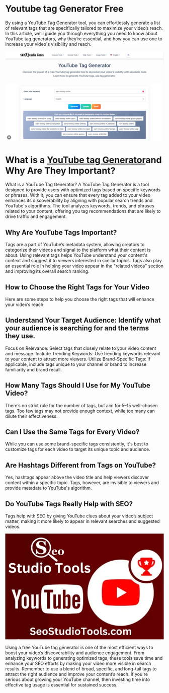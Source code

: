 # Youtube tag Generator Free

By using a YouTube Tag Generator tool, you can effortlessly generate a list of relevant tags that are specifically tailored to maximize your video’s reach. In this article, we’ll guide you through everything you need to know about YouTube tag generators, why they’re essential, and how you can use one to increase your video's visibility and reach.

![youtubetaggenerator](/youtubetaggenerator.jpg)

# What is a [YouTube tag Generator](https://seostudiotools.com/youtube-tag-generator)and Why Are They Important?

What is a YouTube Tag Generator?
A YouTube Tag Generator is a tool designed to provide users with optimized tags based on specific keywords or phrases. With it, you can ensure that every tag added to your video enhances its discoverability by aligning with popular search trends and YouTube's algorithms. The tool analyzes keywords, trends, and phrases related to your content, offering you tag recommendations that are likely to drive traffic and engagement.

## Why Are YouTube Tags Important?
Tags are a part of YouTube’s metadata system, allowing creators to categorize their videos and signal to the platform what their content is about. Using relevant tags helps YouTube understand your content's context and suggest it to viewers interested in similar topics. Tags also play an essential role in helping your video appear in the "related videos" section and improving its overall search ranking.

## How to Choose the Right Tags for Your Video
Here are some steps to help you choose the right tags that will enhance your video’s reach:

## Understand Your Target Audience: Identify what your audience is searching for and the terms they use.
Focus on Relevance: Select tags that closely relate to your video content and message.
Include Trending Keywords: Use trending keywords relevant to your content to attract more viewers.
Utilize Brand-Specific Tags: If applicable, include tags unique to your channel or brand to increase familiarity and brand recall.

## How Many Tags Should I Use for My YouTube Video?
There’s no strict rule for the number of tags, but aim for 5–15 well-chosen tags. Too few tags may not provide enough context, while too many can dilute their effectiveness.

## Can I Use the Same Tags for Every Video?
While you can use some brand-specific tags consistently, it's best to customize tags for each video to target its unique topic and audience.

## Are Hashtags Different from Tags on YouTube?
Yes, hashtags appear above the video title and help viewers discover content within a specific topic. Tags, however, are invisible to viewers and provide metadata to YouTube's algorithm.

## Do YouTube Tags Really Help with SEO?
Tags help with SEO by giving YouTube clues about your video’s subject matter, making it more likely to appear in relevant searches and suggested videos.

![seostudio](/seostudio.jpg)

Using a free YouTube tag generator is one of the most efficient ways to boost your video’s discoverability and audience engagement. From analyzing keywords to generating optimized tags, these tools save time and enhance your SEO efforts by making your video more visible in search results. Remember to use a blend of broad, specific, and long-tail tags to attract the right audience and improve your content’s reach. If you're serious about growing your YouTube channel, then investing time into effective tag usage is essential for sustained success.
